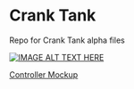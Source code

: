 # Crank Tank 

Repo for Crank Tank alpha files


[![IMAGE ALT TEXT HERE](http://i.imgur.com/vAdZH7l.png)](https://www.youtube.com/watch?v=Z5CZWMeVGl0&feature=youtu.be)


[Controller Mockup](http://i.imgur.com/1Vb9CQf.png)
